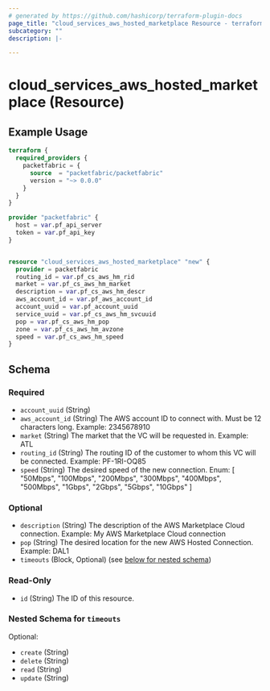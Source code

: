 ```yaml
---
# generated by https://github.com/hashicorp/terraform-plugin-docs
page_title: "cloud_services_aws_hosted_marketplace Resource - terraform-provider-packetfabric"
subcategory: ""
description: |-

---
```


# cloud_services_aws_hosted_marketplace (Resource)



## Example Usage

```terraform
terraform {
  required_providers {
    packetfabric = {
      source  = "packetfabric/packetfabric"
      version = "~> 0.0.0"
    }
  }
}

provider "packetfabric" {
  host = var.pf_api_server
  token = var.pf_api_key
}


resource "cloud_services_aws_hosted_marketplace" "new" {
  provider = packetfabric
  routing_id = var.pf_cs_aws_hm_rid
  market = var.pf_cs_aws_hm_market
  description = var.pf_cs_aws_hm_descr
  aws_account_id = var.pf_aws_account_id
  account_uuid = var.pf_account_uuid
  service_uuid = var.pf_cs_aws_hm_svcuuid
  pop = var.pf_cs_aws_hm_pop
  zone = var.pf_cs_aws_hm_avzone
  speed = var.pf_cs_aws_hm_speed
}
```

## Schema

### Required

- `account_uuid` (String)
- `aws_account_id` (String) The AWS account ID to connect with. Must be 12 characters long.
		Example: 2345678910
- `market` (String) The market that the VC will be requested in.
		Example: ATL
- `routing_id` (String) The routing ID of the customer to whom this VC will be connected.
		Example: PF-1RI-OQ85
- `speed` (String) The desired speed of the new connection.
		Enum: [ "50Mbps", "100Mbps", "200Mbps", "300Mbps", "400Mbps", "500Mbps", "1Gbps", "2Gbps", "5Gbps", "10Gbps" ]

### Optional

- `description` (String) The description of the AWS Marketplace Cloud connection.
		Example: My AWS Marketplace Cloud connection
- `pop` (String) The desired location for the new AWS Hosted Connection.
		Example: DAL1
- `timeouts` (Block, Optional) (see [below for nested schema](#nestedblock--timeouts))

### Read-Only

- `id` (String) The ID of this resource.

<a id="nestedblock--timeouts"></a>
### Nested Schema for `timeouts`

Optional:

- `create` (String)
- `delete` (String)
- `read` (String)
- `update` (String)
